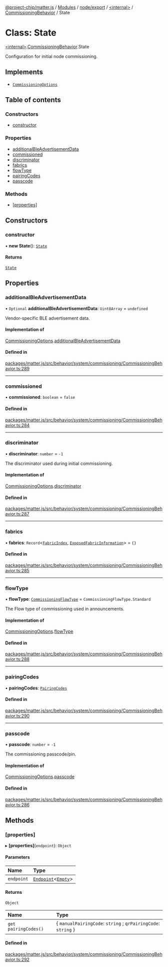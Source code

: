 [@project-chip/matter.js](../README.md) / [Modules](../modules.md) / [node/export](../modules/node_export.md) / [\<internal\>](../modules/node_export._internal_.md) / [CommissioningBehavior](../modules/node_export._internal_.CommissioningBehavior.md) / State

# Class: State

[\<internal\>](../modules/node_export._internal_.md).[CommissioningBehavior](../modules/node_export._internal_.CommissioningBehavior.md).State

Configuration for initial node commissioning.

## Implements

- [`CommissioningOptions`](../interfaces/node_export._internal_.CommissioningOptions-1.md)

## Table of contents

### Constructors

- [constructor](node_export._internal_.CommissioningBehavior.State.md#constructor)

### Properties

- [additionalBleAdvertisementData](node_export._internal_.CommissioningBehavior.State.md#additionalbleadvertisementdata)
- [commissioned](node_export._internal_.CommissioningBehavior.State.md#commissioned)
- [discriminator](node_export._internal_.CommissioningBehavior.State.md#discriminator)
- [fabrics](node_export._internal_.CommissioningBehavior.State.md#fabrics)
- [flowType](node_export._internal_.CommissioningBehavior.State.md#flowtype)
- [pairingCodes](node_export._internal_.CommissioningBehavior.State.md#pairingcodes)
- [passcode](node_export._internal_.CommissioningBehavior.State.md#passcode)

### Methods

- [[properties]](node_export._internal_.CommissioningBehavior.State.md#[properties])

## Constructors

### constructor

• **new State**(): [`State`](node_export._internal_.CommissioningBehavior.State.md)

#### Returns

[`State`](node_export._internal_.CommissioningBehavior.State.md)

## Properties

### additionalBleAdvertisementData

• `Optional` **additionalBleAdvertisementData**: `Uint8Array` = `undefined`

Vendor-specific BLE advertisement data.

#### Implementation of

[CommissioningOptions](../interfaces/node_export._internal_.CommissioningOptions-1.md).[additionalBleAdvertisementData](../interfaces/node_export._internal_.CommissioningOptions-1.md#additionalbleadvertisementdata)

#### Defined in

[packages/matter.js/src/behavior/system/commissioning/CommissioningBehavior.ts:289](https://github.com/project-chip/matter.js/blob/904d0c9b952b91f28a21803759c5e5c66ee4d272/packages/matter.js/src/behavior/system/commissioning/CommissioningBehavior.ts#L289)

___

### commissioned

• **commissioned**: `boolean` = `false`

#### Defined in

[packages/matter.js/src/behavior/system/commissioning/CommissioningBehavior.ts:284](https://github.com/project-chip/matter.js/blob/904d0c9b952b91f28a21803759c5e5c66ee4d272/packages/matter.js/src/behavior/system/commissioning/CommissioningBehavior.ts#L284)

___

### discriminator

• **discriminator**: `number` = `-1`

The discriminator used during initial commissioning.

#### Implementation of

[CommissioningOptions](../interfaces/node_export._internal_.CommissioningOptions-1.md).[discriminator](../interfaces/node_export._internal_.CommissioningOptions-1.md#discriminator)

#### Defined in

[packages/matter.js/src/behavior/system/commissioning/CommissioningBehavior.ts:287](https://github.com/project-chip/matter.js/blob/904d0c9b952b91f28a21803759c5e5c66ee4d272/packages/matter.js/src/behavior/system/commissioning/CommissioningBehavior.ts#L287)

___

### fabrics

• **fabrics**: `Record`\<[`FabricIndex`](../modules/datatype_export.md#fabricindex), [`ExposedFabricInformation`](../modules/fabric_export.md#exposedfabricinformation)\> = `{}`

#### Defined in

[packages/matter.js/src/behavior/system/commissioning/CommissioningBehavior.ts:285](https://github.com/project-chip/matter.js/blob/904d0c9b952b91f28a21803759c5e5c66ee4d272/packages/matter.js/src/behavior/system/commissioning/CommissioningBehavior.ts#L285)

___

### flowType

• **flowType**: [`CommissioningFlowType`](../enums/schema_export.CommissioningFlowType.md) = `CommissioningFlowType.Standard`

The Flow type of commissioning used in announcements.

#### Implementation of

[CommissioningOptions](../interfaces/node_export._internal_.CommissioningOptions-1.md).[flowType](../interfaces/node_export._internal_.CommissioningOptions-1.md#flowtype)

#### Defined in

[packages/matter.js/src/behavior/system/commissioning/CommissioningBehavior.ts:288](https://github.com/project-chip/matter.js/blob/904d0c9b952b91f28a21803759c5e5c66ee4d272/packages/matter.js/src/behavior/system/commissioning/CommissioningBehavior.ts#L288)

___

### pairingCodes

• **pairingCodes**: [`PairingCodes`](../interfaces/node_export._internal_.CommissioningBehavior.PairingCodes.md)

#### Defined in

[packages/matter.js/src/behavior/system/commissioning/CommissioningBehavior.ts:290](https://github.com/project-chip/matter.js/blob/904d0c9b952b91f28a21803759c5e5c66ee4d272/packages/matter.js/src/behavior/system/commissioning/CommissioningBehavior.ts#L290)

___

### passcode

• **passcode**: `number` = `-1`

The commissioning passcode/pin.

#### Implementation of

[CommissioningOptions](../interfaces/node_export._internal_.CommissioningOptions-1.md).[passcode](../interfaces/node_export._internal_.CommissioningOptions-1.md#passcode)

#### Defined in

[packages/matter.js/src/behavior/system/commissioning/CommissioningBehavior.ts:286](https://github.com/project-chip/matter.js/blob/904d0c9b952b91f28a21803759c5e5c66ee4d272/packages/matter.js/src/behavior/system/commissioning/CommissioningBehavior.ts#L286)

## Methods

### [properties]

▸ **[properties]**(`endpoint`): `Object`

#### Parameters

| Name | Type |
| :------ | :------ |
| `endpoint` | [`Endpoint`](endpoint_export.Endpoint-1.md)\<[`Empty`](../interfaces/behavior_cluster_export._internal_.Empty.md)\> |

#### Returns

`Object`

| Name | Type |
| :------ | :------ |
| `get pairingCodes()` | \{ `manualPairingCode`: `string` ; `qrPairingCode`: `string`  } |

#### Defined in

[packages/matter.js/src/behavior/system/commissioning/CommissioningBehavior.ts:292](https://github.com/project-chip/matter.js/blob/904d0c9b952b91f28a21803759c5e5c66ee4d272/packages/matter.js/src/behavior/system/commissioning/CommissioningBehavior.ts#L292)

